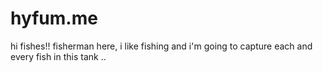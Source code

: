 # hyfum.me
hi fishes!!
fisherman here, i like fishing and i'm going to capture each and every fish in this tank ..
